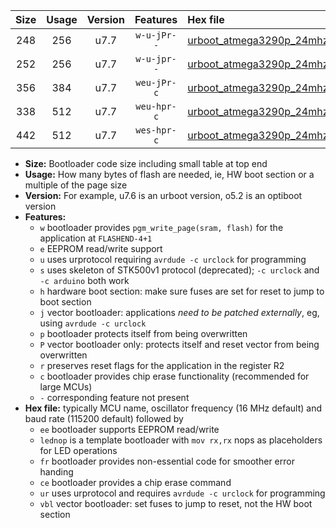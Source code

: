 |Size|Usage|Version|Features|Hex file|
|:-:|:-:|:-:|:-:|:--|
|248|256|u7.7|`w-u-jPr--`|[urboot_atmega3290p_24mhz_250000bps_lednop_ur_vbl.hex](https://raw.githubusercontent.com/stefanrueger/urboot.hex/main/mcus/atmega3290p/fcpu_24mhz/250000_bps/urboot_atmega3290p_24mhz_250000bps_lednop_ur_vbl.hex)|
|252|256|u7.7|`w-u-jpr--`|[urboot_atmega3290p_24mhz_250000bps_lednop_fr_ur_vbl.hex](https://raw.githubusercontent.com/stefanrueger/urboot.hex/main/mcus/atmega3290p/fcpu_24mhz/250000_bps/urboot_atmega3290p_24mhz_250000bps_lednop_fr_ur_vbl.hex)|
|356|384|u7.7|`weu-jPr-c`|[urboot_atmega3290p_24mhz_250000bps_ee_lednop_fr_ce_ur_vbl.hex](https://raw.githubusercontent.com/stefanrueger/urboot.hex/main/mcus/atmega3290p/fcpu_24mhz/250000_bps/urboot_atmega3290p_24mhz_250000bps_ee_lednop_fr_ce_ur_vbl.hex)|
|338|512|u7.7|`weu-hpr-c`|[urboot_atmega3290p_24mhz_250000bps_ee_lednop_fr_ce_ur.hex](https://raw.githubusercontent.com/stefanrueger/urboot.hex/main/mcus/atmega3290p/fcpu_24mhz/250000_bps/urboot_atmega3290p_24mhz_250000bps_ee_lednop_fr_ce_ur.hex)|
|442|512|u7.7|`wes-hpr-c`|[urboot_atmega3290p_24mhz_250000bps_ee_lednop_fr_ce.hex](https://raw.githubusercontent.com/stefanrueger/urboot.hex/main/mcus/atmega3290p/fcpu_24mhz/250000_bps/urboot_atmega3290p_24mhz_250000bps_ee_lednop_fr_ce.hex)|

- **Size:** Bootloader code size including small table at top end
- **Usage:** How many bytes of flash are needed, ie, HW boot section or a multiple of the page size
- **Version:** For example, u7.6 is an urboot version, o5.2 is an optiboot version
- **Features:**
  + `w` bootloader provides `pgm_write_page(sram, flash)` for the application at `FLASHEND-4+1`
  + `e` EEPROM read/write support
  + `u` uses urprotocol requiring `avrdude -c urclock` for programming
  + `s` uses skeleton of STK500v1 protocol (deprecated); `-c urclock` and `-c arduino` both work
  + `h` hardware boot section: make sure fuses are set for reset to jump to boot section
  + `j` vector bootloader: applications *need to be patched externally*, eg, using `avrdude -c urclock`
  + `p` bootloader protects itself from being overwritten
  + `P` vector bootloader only: protects itself and reset vector from being overwritten
  + `r` preserves reset flags for the application in the register R2
  + `c` bootloader provides chip erase functionality (recommended for large MCUs)
  + `-` corresponding feature not present
- **Hex file:** typically MCU name, oscillator frequency (16 MHz default) and baud rate (115200 default) followed by
  + `ee` bootloader supports EEPROM read/write
  + `lednop` is a template bootloader with `mov rx,rx` nops as placeholders for LED operations
  + `fr` bootloader provides non-essential code for smoother error handing
  + `ce` bootloader provides a chip erase command
  + `ur` uses urprotocol and requires `avrdude -c urclock` for programming
  + `vbl` vector bootloader: set fuses to jump to reset, not the HW boot section
